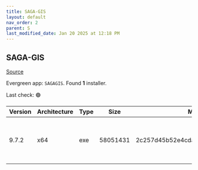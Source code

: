 ```yaml
---
title: SAGA-GIS
layout: default
nav_order: 2
parent: S
last_modified_date: Jan 20 2025 at 12:18 PM
---
```


## SAGA-GIS

[Source](http://www.saga-gis.org/)

Evergreen app: `SAGAGIS`. Found **1** installer.

Last check: 🟢

| Version | Architecture | Type | Size     | Md5                              | URI                                                                                                                                                                                                                          |
| ------- | ------------ | ---- | -------- | -------------------------------- | ---------------------------------------------------------------------------------------------------------------------------------------------------------------------------------------------------------------------------- |
| 9.7.2   | x64          | exe  | 58051431 | 2c257d45b52e4cda857533379d0fe44e | [https://ixpeering.dl.sourceforge.net/project/saga-gis/SAGA%20-%209/SAGA%20-%209.7.2/saga-9.7.2_x64_setup.exe](https://ixpeering.dl.sourceforge.net/project/saga-gis/SAGA%20-%209/SAGA%20-%209.7.2/saga-9.7.2_x64_setup.exe) |
